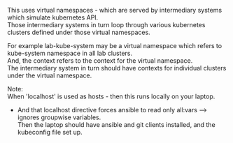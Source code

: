 This uses virtual namespaces - which are served by intermediary systems which simulate kubernetes API.  
Those intermediary systems in turn loop through various kubernetes clusters defined under those virtual namespaces.  

For example lab-kube-system may be a virtual namespace which refers to kube-system namespace in all lab clusters.  
And, the context refers to the context for the virtual namespace.  
The intermediary system in turn should have contexts for individual clusters under the virtual namespace.  

Note:  
When 'localhost' is used as hosts - then this runs locally on your laptop.  
- And that localhost directive forces ansible to read only all:vars --> ignores groupwise variables.  
Then the laptop should have ansible and git clients installed, and the kubeconfig file set up.  
